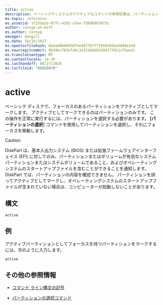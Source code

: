 ```yaml
---
title: active
description: ベーシックディスク上のアクティブなコマンドの参照記事は、パーティションをアクティブとしてマークします。
ms.topic: reference
ms.assetid: 1f25da2e-87fc-4392-a7ee-f38d09b7873c
author: coreyp-at-msft
ms.author: coreyp
manager: dongill
ms.date: 10/16/2017
ms.openlocfilehash: 6baad8bd60307eeddf7b777f059ab5ba3846e1d4
ms.sourcegitcommit: 96d46c702e7a9c3a321bbbb5284f73911c7baa3c
ms.translationtype: MT
ms.contentlocale: ja-JP
ms.lasthandoff: 08/27/2020
ms.locfileid: "89029479"
---
```

# <a name="active"></a>active

ベーシック ディスクで、フォーカスのあるパーティションをアクティブとしてマークします。 アクティブとしてマークできるのはパーティションのみです。 この操作を正常に実行するには、パーティションを選択する必要があります。 **[パーティションの選択**] コマンドを使用してパーティションを選択し、それにフォーカスを移動します。

> [!CAUTION]
> DiskPart は、基本入出力システム (BIOS) または拡張ファームウェアインターフェイス (EFI) に対してのみ、パーティションまたはボリュームが有効なシステムパーティションまたはシステムボリュームであること、およびオペレーティングシステムのスタートアップファイルを含むことができることを通知します。 DiskPart では、パーティションの内容を確認できません。 パーティションを誤ってアクティブとしてマークし、オペレーティングシステムのスタートアップファイルが含まれていない場合は、コンピューターが起動しないことがあります。

## <a name="syntax"></a>構文

```
active
```

## <a name="examples"></a>例

アクティブパーティションとしてフォーカスを持つパーティションをマークするには、次のように入力します。

```
active
```

## <a name="additional-references"></a>その他の参照情報

- [コマンド ライン構文の記号](command-line-syntax-key.md)

- [パーティションの選択コマンド](select-partition.md)
